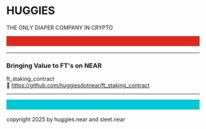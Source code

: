 # HUGGIES

THE ONLY DIAPER COMPANY IN CRYPTO

![](../src/red_banner_100px.svg)

---

### Bringing Value to FT's on NEAR

ft_staking_contract
<br/>
🍴 https://github.com/huggiesdotnear/ft_staking_contract





---
![](../src/blue_banner_100px.svg)

copyright 2025 by huggies.near and sleet.near